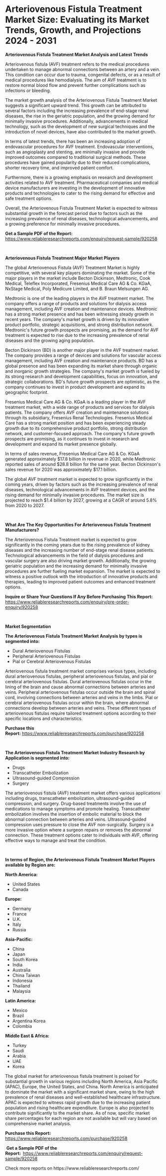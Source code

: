 <p><h1>Arteriovenous Fistula Treatment Market Size: Evaluating its Market Trends, Growth, and Projections 2024 - 2031</h1></p><p><strong>Arteriovenous Fistula Treatment Market Analysis and Latest Trends</strong></p>
<p><p>Arteriovenous fistula (AVF) treatment refers to the medical procedures undertaken to manage abnormal connections between an artery and a vein. This condition can occur due to trauma, congenital defects, or as a result of medical procedures like hemodialysis. The aim of AVF treatment is to restore normal blood flow and prevent further complications such as infections or bleeding.</p><p>The market growth analysis of the Arteriovenous Fistula Treatment Market suggests a significant upward trend. This growth can be attributed to several factors including the increasing prevalence of end-stage renal diseases, the rise in the geriatric population, and the growing demand for minimally invasive procedures. Additionally, advancements in medical technology, such as the development of new surgical techniques and the introduction of novel devices, have also contributed to the market growth.</p><p>In terms of latest trends, there has been an increasing adoption of endovascular procedures for AVF treatment. Endovascular interventions, such as angioplasty and stenting, are minimally invasive and provide improved outcomes compared to traditional surgical methods. These procedures have gained popularity due to their reduced complications, shorter recovery time, and improved patient comfort.</p><p>Furthermore, there is a growing emphasis on research and development activities related to AVF treatment. Pharmaceutical companies and medical device manufacturers are investing in the development of innovative products and technologies to cater to the rising demand for effective and safe treatment options.</p><p>Overall, the Arteriovenous Fistula Treatment Market is expected to witness substantial growth in the forecast period due to factors such as the increasing prevalence of renal diseases, technological advancements, and a growing preference for minimally invasive procedures.</p></p>
<p><strong>Get a Sample PDF of the Report:&nbsp;</strong> <a href="https://www.reliableresearchreports.com/enquiry/request-sample/920258">https://www.reliableresearchreports.com/enquiry/request-sample/920258</a></p>
<p>&nbsp;</p>
<p><strong>Arteriovenous Fistula Treatment Major Market Players</strong></p>
<p><p>The global Arteriovenous Fistula (AVF) Treatment Market is highly competitive, with several key players dominating the market. Some of the major players in the market include Becton Dickinson, Medtronic, Cook Medical, Teleflex Incorporated, Fresenius Medical Care AG & Co. KGaA, NxStage Medical, Poly Medicure Limited, and B. Braun Melsungen AG.</p><p>Medtronic is one of the leading players in the AVF treatment market. The company offers a range of products and solutions for dialysis access management, including AVF creation and maintenance devices. Medtronic has a strong market presence and has been witnessing steady growth in recent years. The company's market growth is driven by its innovative product portfolio, strategic acquisitions, and strong distribution network. Medtronic's future growth prospects are promising, as the demand for AVF treatment is expected to rise due to the increasing prevalence of renal diseases and the growing aging population.</p><p>Becton Dickinson (BD) is another major player in the AVF treatment market. The company provides a range of devices and solutions for vascular access management, including AVF creation and maintenance products. BD has a global presence and has been expanding its market share through organic and inorganic growth strategies. The company's market growth is fueled by its strong research and development capabilities, focus on innovation, and strategic collaborations. BD's future growth prospects are optimistic, as the company continues to invest in product development and expand its geographic footprint.</p><p>Fresenius Medical Care AG & Co. KGaA is a leading player in the AVF treatment market, with a wide range of products and services for dialysis patients. The company offers AVF creation and maintenance solutions through its subsidiary, Fresenius Renal Technologies. Fresenius Medical Care has a strong market position and has been experiencing steady growth due to its comprehensive product portfolio, strong distribution network, and customer-focused approach. The company's future growth prospects are promising, as it continues to invest in research and development and expand its market presence globally.</p><p>In terms of sales revenue, Fresenius Medical Care AG & Co. KGaA generated approximately $17.8 billion in revenue in 2020, while Medtronic reported sales of around $28.8 billion for the same year. Becton Dickinson's sales revenue for 2020 was approximately $17.1 billion.</p><p>The global AVF treatment market is expected to grow significantly in the coming years, driven by factors such as the increasing prevalence of renal diseases, technological advancements in AVF treatment devices, and the rising demand for minimally invasive procedures. The market size is projected to reach $1.4 billion by 2027, growing at a CAGR of around 5.8% from 2020 to 2027.</p></p>
<p>&nbsp;</p>
<p><strong>What Are The Key Opportunities For Arteriovenous Fistula Treatment Manufacturers?</strong></p>
<p><p>The Arteriovenous Fistula Treatment market is expected to grow significantly in the coming years due to the rising prevalence of kidney diseases and the increasing number of end-stage renal disease patients. Technological advancements in the field of dialysis procedures and vascular surgery are also driving market growth. Additionally, the growing geriatric population and the increasing demand for minimally invasive procedures are further fueling market expansion. The market is expected to witness a positive outlook with the introduction of innovative products and therapies, leading to improved patient outcomes and enhanced treatment options.</p></p>
<p><strong>Inquire or Share Your Questions If Any Before Purchasing This Report:</strong> <a href="https://www.reliableresearchreports.com/enquiry/pre-order-enquiry/920258">https://www.reliableresearchreports.com/enquiry/pre-order-enquiry/920258</a></p>
<p>&nbsp;</p>
<p><strong>Market Segmentation</strong></p>
<p><strong>The Arteriovenous Fistula Treatment Market Analysis by types is segmented into:</strong></p>
<p><ul><li>Dural Arteriovenous Fistulas</li><li>Peripheral Arteriovenous Fistulas</li><li>Pial or Cerebral Arteriovenous Fistulas</li></ul></p>
<p><p>Arteriovenous fistula treatment market comprises various types, including dural arteriovenous fistulas, peripheral arteriovenous fistulas, and pial or cerebral arteriovenous fistulas. Dural arteriovenous fistulas occur in the lining of the brain and cause abnormal connections between arteries and veins. Peripheral arteriovenous fistulas occur outside the brain and spinal cord, involving connections between arteries and veins in the limbs. Pial or cerebral arteriovenous fistulas occur within the brain, where abnormal connections develop between arteries and veins. These different types of arteriovenous fistulas require tailored treatment options according to their specific locations and characteristics.</p></p>
<p><strong>Purchase this Report:&nbsp;</strong><a href="https://www.reliableresearchreports.com/purchase/920258">https://www.reliableresearchreports.com/purchase/920258</a></p>
<p>&nbsp;</p>
<p><strong>The Arteriovenous Fistula Treatment Market Industry Research by Application is segmented into:</strong></p>
<p><ul><li>Drugs</li><li>Transcatheter Embolization</li><li>Ultrasound-guided Compression</li><li>Surgery</li></ul></p>
<p><p>The arteriovenous fistula (AVF) treatment market offers various applications including drugs, transcatheter embolization, ultrasound-guided compression, and surgery. Drug-based treatments involve the use of medications to manage symptoms and promote healing. Transcatheter embolization involves the insertion of embolic material to block the abnormal connection between arteries and veins. Ultrasound-guided compression uses pressure to close the AVF non-surgically. Surgery is a more invasive option where a surgeon repairs or removes the abnormal connection. These treatment options cater to individuals with AVF, offering effective ways to manage and treat the condition.</p></p>
<p>&nbsp;</p>
<p><strong>In terms of Region, the Arteriovenous Fistula Treatment Market Players available by Region are:</strong></p>
<p>
    <p> <strong> North America: </strong>
        <ul>
            <li>United States</li>
            <li>Canada</li>
        </ul>
        </p> 
    <p> <strong> Europe: </strong>
        <ul>
            <li>Germany</li>
            <li>France</li>
            <li>U.K.</li>
            <li>Italy</li>
            <li>Russia</li>
        </ul>
        </p> 
    <p> <strong> Asia-Pacific: </strong>
        <ul>
            <li>China</li>
            <li>Japan</li>
            <li>South Korea</li>
            <li>India</li>
            <li>Australia</li>
            <li>China Taiwan</li>
            <li>Indonesia</li>
            <li>Thailand</li>
            <li>Malaysia</li>
        </ul>
        </p> 
    <p> <strong> Latin America: </strong>
        <ul>
            <li>Mexico</li>
            <li>Brazil</li>
            <li>Argentina Korea</li>
            <li>Colombia</li>
        </ul>
        </p> 
    <p> <strong> Middle East & Africa: </strong>
        <ul>
            <li>Turkey</li>
            <li>Saudi</li>
            <li>Arabia</li>
            <li>UAE</li>
            <li>Korea</li>
        </ul>
    </p>
    </p>
<p><p>The global market for arteriovenous fistula treatment is poised for substantial growth in various regions including North America, Asia Pacific (APAC), Europe, the United States, and China. North America is anticipated to dominate the market with a significant market share, owing to the high prevalence of renal diseases and well-established healthcare infrastructure. APAC is expected to witness rapid growth due to the increasing patient population and rising healthcare expenditure. Europe is also projected to contribute significantly to the market share. As of now, specific market share percentages for each region are not available but will vary based on comprehensive market analysis.</p></p>
<p><strong>Purchase this Report: </strong><a href="https://www.reliableresearchreports.com/purchase/920258">https://www.reliableresearchreports.com/purchase/920258</a></p>
<p>&nbsp;<strong>Get a Sample PDF of the Report:&nbsp;&nbsp;</strong><a href="https://www.reliableresearchreports.com/enquiry/request-sample/920258">https://www.reliableresearchreports.com/enquiry/request-sample/920258</a></p>
<p><strong></strong></p>
<p>Check more reports on https://www.reliableresearchreports.com/</p>